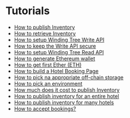 # Tutorials

* [How to publish Inventory](tutorials/how-to-publish-inventory.md)
* [How to retrieve Inventory](tutorials/how-to-retrieve-inventory.md)
* [How to setup Winding Tree Write API](tutorials/how-to-setup-write-api.md)
* [How to keep the Write API secure](tutorials/how-to-secure-write-api.md)
* [How to setup Winding Tree Read API](tutorials/how-to-setup-read-api.md)
* [How to generate Ethereum wallet](tutorials/how-to-generate-ethereum-wallet.md) 
* [How to get first Ether (ETH)](tutorials/how-to-get-first-ether.md)
* [How to build a Hotel Booking Page](tutorials/how-to-build-a-booking-page.md)
* [How to pick na appropriate off-chain storage](tutorials/how-to-pick-off-chain-storage.md)
* [How to pick an environment](tutorials/how-to-pick-environment.md)
* [How much does it cost to publish Inventory](tutorials/how-much-does-it-cost.md)
* [How to publish inventory for an entire hotel](tutorials/how-to-publish-entire-hotel.md)
* [How to publish inventory for many hotels](tutorials/how-to-publish-many-hotels.md)
* [How to accept bookings?](tutorials/how-to-accept-bookings.md)

<!--
- How to build a Travel Agency
- How to search for inventory - Search API (experimental)

- How to implement client
    - mock and greenkeeper on
- How to propose a change to the API Specification
- How to implement server endpoint based on the API Specification
  - Booking API
    setup/implement
- Write API
  make discoverable
- Read API
  make discoverable
-->
